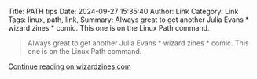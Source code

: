 Title: PATH tips
Date: 2024-09-27 15:35:40
Author: Link
Category: Link
Tags: linux, path, link, 
Summary: Always great to get another Julia Evans * wizard zines * comic. This one is on the Linux Path command. 

> Always great to get another Julia Evans * wizard zines * comic. This one is on the Linux Path command. 

[Continue reading on wizardzines.com](https://wizardzines.com/comics/path-tips/)
